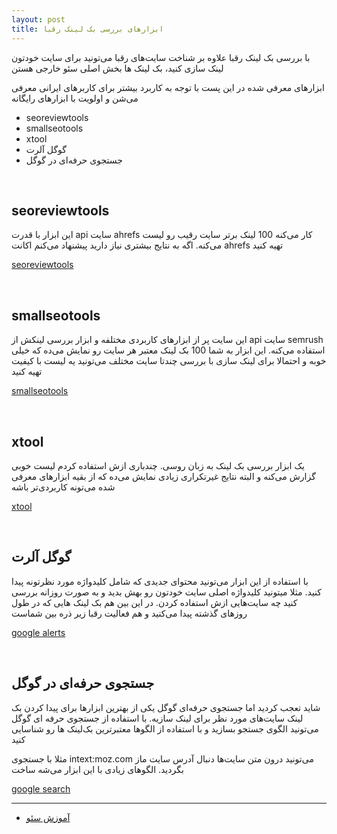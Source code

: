 ```yaml
---
layout: post
title: ابزارهای بررسی بک لینک رقبا
---
```


با بررسی بک لینک رقبا علاوه بر شناخت سایت‌های رقبا می‌تونید برای سایت خودتون لینک سازی کنید، بک لینک ها بخش اصلی سئو خارجی هستن

ابزارهای معرفی شده در این پست با توجه به کاربرد بیشتر برای کاربرهای ایرانی معرفی می‌شن و اولویت با ابزارهای رایگانه

- seoreviewtools
- smallseotools
- xtool
- گوگل آلرت
- جستجوی حرفه‌ای در گوگل

<br>

## seoreviewtools

این ابزار با قدرت api سایت ahrefs کار می‌کنه 100 لینک برتر سایت رقیب رو لیست می‌کنه. اگه به نتایج بیشتری نیاز دارید پیشنهاد می‌کنم اکانت ahrefs تهیه کنید

<a rel="nofollow" href="https://www.seoreviewtools.com/valuable-backlinks-checker/" target="_blank">seoreviewtools</a>

<br>

## smallseotools

این سایت پر از ابزارهای کاربردی مختلفه و ابزار بررسی لینکش از api سایت semrush استفاده می‌کنه. این ابزار به شما 100 بک لینک معتبر هر سایت رو نمایش می‌ده که خیلی خوبه و احتمالا برای لینک سازی با بررسی چندتا سایت مختلف می‌تونید یه لیست با کیفیت تهیه کنید

<a rel="nofollow" href="https://smallseotools.com/backlink-checker/" target="_blank">smallseotools</a>

<br>

## xtool

یک ابزار بررسی بک لینک به زبان روسی. چندباری ازش استفاده کردم لیست خوبی گزارش می‌کنه و البته نتایج غیرتکراری زیادی نمایش می‌ده که از بقیه ابزارهای معرفی شده می‌تونه کاربردی‌تر باشه

<a rel="nofollow" href="https://xtool.ru/backlinks/" target="_blank">xtool</a>

<br>

## گوگل آلرت

با استفاده از این ابزار می‌تونید محتوای جدیدی که شامل کلیدواژه مورد نظرتونه پیدا کنید. مثلا میتونید کلیدواژه اصلی سایت خودتون رو بهش بدید و به صورت روزانه بررسی کنید چه سایت‌هایی ازش استفاده کردن. در این بین هم بک لینک هایی که در طول روزهای گذشته پیدا می‌کنید و هم فعالیت رقبا زیر ذره بین شماست

<a rel="nofollow" href="https://www.google.com/alerts?hl=fa" target="_blank">google alerts</a>

<br>

## جستجوی حرفه‌ای در گوگل

شاید تعجب کردید اما جستجوی حرفه‌ای گوگل یکی از بهترین ابزارها برای پیدا کردن بک لینک سایت‌های مورد نظر برای لینک سازیه. با استفاده از جستجوی حرفه ای گوگل می‌تونید الگوی جستجو بسازید و با استفاده از الگوها معتبرترین بک‌لینک ها رو شناسایی کنید

مثلا با جستجوی intext:moz.com می‌تونید درون متن سایت‌ها دنبال آدرس سایت ماز بگردید. الگوهای زیادی با این ابزار می‌شه ساخت

<a rel="nofollow" href="https://www.google.com/advanced_search" target="_blank">google search</a>

***

- [آموزش سئو](https://ehsaider.ir/seo)
